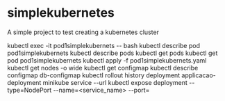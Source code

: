 # simplekubernetes
A simple project to test creating a kubernetes cluster

kubectl exec -it pod1simplekubernets -- bash 
kubectl describe pod pod1simplekubernets
kubectl describe pods
kubectl get pods
kubectl get pod pod1simplekubernets
kubectl apply -f pod1simplekubernets.yaml
kubectl get nodes -o wide
kubectl get configmap
kubectl describe configmap db-configmap
kubectl rollout history deployment applicacao-deployment 
minikube service --url <service-name>
kubectl expose deployment <deployment> --type=NodePort --name=<service_name> --port=<port>
